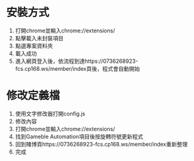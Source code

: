 # 安裝方式

1. 打開chrome並輸入chrome://extensions/
1. 點擊載入未封裝項目
1. 點選專案資料夾
1. 載入成功
1. 進入網頁登入後，依流程到達https://0736268923-fcs.cp168.ws/member/index頁後，程式會自動開始

# 修改定義檔

1. 使用文字修改器打開config.js
1. 修改內容
1. 打開chrome並輸入chrome://extensions/
1. 找到Gameble Automation項目後按旋轉符號更新程式
1. 回到賭博頁https://0736268923-fcs.cp168.ws/member/index重新整理
1. 完成